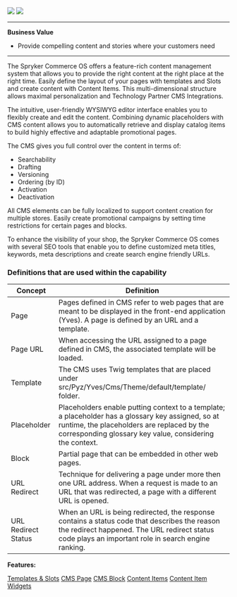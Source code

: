 <div class='feature-text'>
    <div class='feature-images'>
    <img class="light-mode" src="https://spryker.s3.eu-central-1.amazonaws.com/docs/Document+360/Capabilities+icons/light/cms.svg"/>
    <img class="dark-mode" src="https://spryker.s3.eu-central-1.amazonaws.com/docs/Document+360/Capabilities+icons/dark/cms.svg"/>
    </div>
    <div class="feature-text-wrap">

***
**Business Value**
* Provide compelling content and stories where your customers need
***

The Spryker Commerce OS offers a feature-rich content management system that allows you to provide the right content at the right place at the right time. Easily define the layout of your pages with templates and Slots and create content with Content Items. This multi-dimensional structure allows maximal personalization and Technology Partner CMS Integrations.
        
The intuitive, user-friendly WYSIWYG editor interface enables you to flexibly create and edit the content. Combining dynamic placeholders with CMS content allows you to automatically retrieve and display catalog items to build highly effective and adaptable promotional pages.	

The CMS gives you full control over the content in terms of:

* Searchability
* Drafting
* Versioning
* Ordering (by ID)
* Activation
* Deactivation

All CMS elements can be fully localized to support content creation for multiple stores. Easily create promotional campaigns by setting time restrictions for certain pages and blocks.

To enhance the visibility of your shop, the Spryker Commerce OS comes with several SEO tools that enable you to define customized meta titles, keywords, meta descriptions and create search engine friendly URLs.

### Definitions that are used within the capability

| Concept | Definition |
| --- | --- |
| Page | Pages defined in CMS refer to web pages that are meant to be displayed in the front-end application (Yves). A page is defined by an URL and a template. |
| Page URL | When accessing the URL assigned to a page defined in CMS, the associated template will be loaded. |
| Template | The CMS uses Twig templates that are placed under src/Pyz/Yves/Cms/Theme/default/template/ folder. |
| Placeholder | Placeholders enable putting context to a template; a placeholder has a glossary key assigned, so at runtime, the placeholders are replaced by the corresponding glossary key value, considering the context. |
| Block | Partial page that can be embedded in other web pages. |
| URL Redirect | Technique for delivering a page under more then one URL address. When a request is made to an URL that was redirected, a page with a different URL is opened. |
| URL Redirect Status | When an URL is being redirected, the response contains a status code that describes the reason the redirect happened. The URL redirect status code plays an important role in search engine ranking. |

**Features:**

<div>
         <a class="feature-link" href="https://documentation.spryker.com/v4/docs/
templates-slots">Templates & Slots</a>
<a class="feature-link" href="https://documentation.spryker.com/v4/docs/cms-page">CMS Page</a>     
<a class="feature-link" href="https://documentation.spryker.com/v4/docs/
cms-block">CMS Block</a>
 <a class="feature-link" href="https://documentation.spryker.com/v3/docs/content-items-201907">Content Items</a> 
    <a class="feature-link" href="https://documentation.spryker.com/v4/docs/
content-item-widgets-201907">Content Item Widgets</a>
        </div>